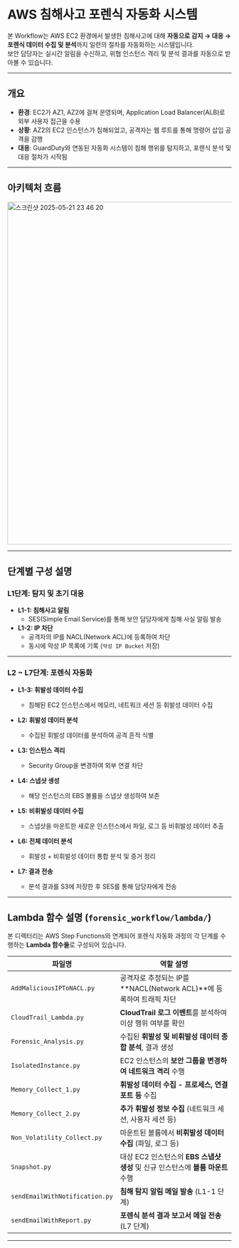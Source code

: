 #  AWS 침해사고 포렌식 자동화 시스템

본 Workflow는 AWS EC2 환경에서 발생한 침해사고에 대해 **자동으로 감지 → 대응 → 포렌식 데이터 수집 및 분석**까지 일련의 절차를 자동화하는 시스템입니다.  
보안 담당자는 실시간 알림을 수신하고, 위협 인스턴스 격리 및 분석 결과를 자동으로 받아볼 수 있습니다.

---

##  개요

- **환경**: EC2가 AZ1, AZ2에 걸쳐 운영되며, Application Load Balancer(ALB)로 외부 사용자 접근을 수용
- **상황**: AZ2의 EC2 인스턴스가 침해되었고, 공격자는 웹 루트를 통해 명령어 삽입 공격을 감행
- **대응**: GuardDuty와 연동된 자동화 시스템이 침해 행위를 탐지하고, 포렌식 분석 및 대응 절차가 시작됨

---

##  아키텍처 흐름

<img width="770" alt="스크린샷 2025-05-21 23 46 20" src="https://github.com/user-attachments/assets/ddc01c6b-4cb3-4e7a-979a-d8653ea0499b" />


---

##  단계별 구성 설명

###  L1단계: 탐지 및 초기 대응

- **L1-1: 침해사고 알림**
  - SES(Simple Email Service)를 통해 보안 담당자에게 침해 사실 알림 발송
- **L1-2: IP 차단**
  - 공격자의 IP를 NACL(Network ACL)에 등록하여 차단
  - 동시에 악성 IP 목록에 기록 (`악성 IP Bucket` 저장)

---

###  L2 ~ L7단계: 포렌식 자동화

- **L1-3: 휘발성 데이터 수집**
  - 침해된 EC2 인스턴스에서 메모리, 네트워크 세션 등 휘발성 데이터 수집

- **L2: 휘발성 데이터 분석**
  - 수집된 휘발성 데이터를 분석하여 공격 흔적 식별

- **L3: 인스턴스 격리**
  - Security Group을 변경하여 외부 연결 차단

- **L4: 스냅샷 생성**
  - 해당 인스턴스의 EBS 볼륨을 스냅샷 생성하여 보존

- **L5: 비휘발성 데이터 수집**
  - 스냅샷을 마운트한 새로운 인스턴스에서 파일, 로그 등 비휘발성 데이터 추출

- **L6: 전체 데이터 분석**
  - 휘발성 + 비휘발성 데이터 통합 분석 및 증거 정리

- **L7: 결과 전송**
  - 분석 결과를 S3에 저장한 후 SES를 통해 담당자에게 전송
---

##  Lambda 함수 설명 (`forensic_workflow/lambda/`)

본 디렉터리는 AWS Step Functions와 연계되어 포렌식 자동화 과정의 각 단계를 수행하는 **Lambda 함수들**로 구성되어 있습니다.

| 파일명 | 역할 설명 |
|--------|-----------|
| `AddMaliciousIPToNACL.py` | 공격자로 추정되는 IP를 **NACL(Network ACL)**에 등록하여 트래픽 차단 |
| `CloudTrail_Lambda.py` | **CloudTrail 로그 이벤트**를 분석하여 이상 행위 여부를 확인 |
| `Forensic_Analysis.py` | 수집된 **휘발성 및 비휘발성 데이터 종합 분석**, 결과 생성 |
| `IsolatedInstance.py` | EC2 인스턴스의 **보안 그룹을 변경하여 네트워크 격리** 수행 |
| `Memory_Collect_1.py` | **휘발성 데이터 수집 - 프로세스, 연결 포트 등** 수집 |
| `Memory_Collect_2.py` | **추가 휘발성 정보 수집** (네트워크 세션, 사용자 세션 등) |
| `Non_Volatility_Collect.py` | 마운트된 볼륨에서 **비휘발성 데이터 수집** (파일, 로그 등) |
| `Snapshot.py` | 대상 EC2 인스턴스의 **EBS 스냅샷 생성** 및 신규 인스턴스에 **볼륨 마운트** 수행 |
| `sendEmailWithNotification.py` | **침해 탐지 알림 메일 발송** (L1-1 단계) |
| `sendEmailWithReport.py` | **포렌식 분석 결과 보고서 메일 전송** (L7 단계) |

---
